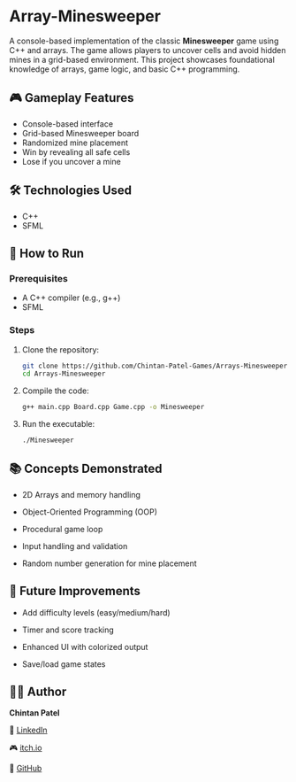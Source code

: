 # Array-Minesweeper

  A console-based implementation of the classic **Minesweeper** game using C++ and arrays. The game allows players to uncover cells and avoid hidden mines in a grid-based environment. This project showcases foundational knowledge of arrays, game logic, and basic C++ programming.

## 🎮 Gameplay Features

  - Console-based interface
  - Grid-based Minesweeper board
  - Randomized mine placement
  - Win by revealing all safe cells
  - Lose if you uncover a mine

## 🛠️ Technologies Used

  - C++
  - SFML

## 🚀 How to Run

  ### Prerequisites

  - A C++ compiler (e.g., g++)
  - SFML

  ### Steps

  1. Clone the repository:

       ```bash
       git clone https://github.com/Chintan-Patel-Games/Arrays-Minesweeper.git
       cd Arrays-Minesweeper
       ```
     
  2. Compile the code:

      ```bash
      g++ main.cpp Board.cpp Game.cpp -o Minesweeper
      ```

  3. Run the executable:

      ```bash
      ./Minesweeper
      ```

## 📚 Concepts Demonstrated

  - 2D Arrays and memory handling

  - Object-Oriented Programming (OOP)

  - Procedural game loop

  - Input handling and validation

  - Random number generation for mine placement

## 🧠 Future Improvements

  - Add difficulty levels (easy/medium/hard)

  - Timer and score tracking

  - Enhanced UI with colorized output

  - Save/load game states
  
## 🧑‍💻 Author

  **Chintan Patel**

  💼 [LinkedIn](https://www.linkedin.com/in/chintanpatel024)

  🎮 [itch.io](https://chintan-patel-games.itch.io)

  🐙 [GitHub](https://github.com/Chintan-Patel-Games)
